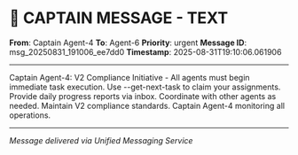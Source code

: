 # 🚨 CAPTAIN MESSAGE - TEXT

**From**: Captain Agent-4
**To**: Agent-6
**Priority**: urgent
**Message ID**: msg_20250831_191006_ee7dd0
**Timestamp**: 2025-08-31T19:10:06.061906

---

Captain Agent-4: V2 Compliance Initiative - All agents must begin immediate task execution. Use --get-next-task to claim your assignments. Provide daily progress reports via inbox. Coordinate with other agents as needed. Maintain V2 compliance standards. Captain Agent-4 monitoring all operations.

---
*Message delivered via Unified Messaging Service*

